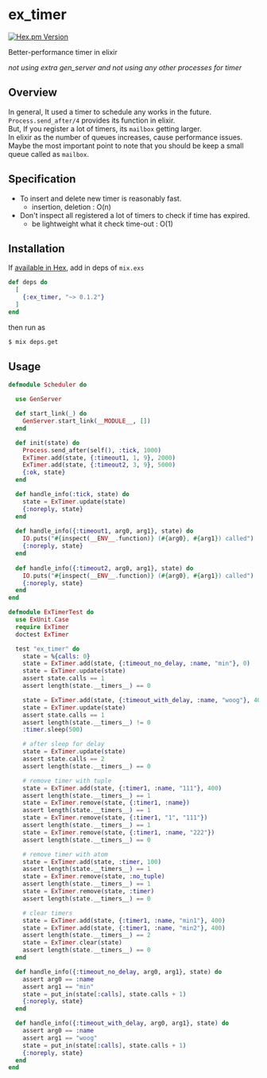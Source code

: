 # ex_timer
 [![Hex.pm Version](https://img.shields.io/hexpm/v/ex_timer.svg)](https://hex.pm/packages/ex_timer)
 
Better-performance timer in elixir

_not using extra gen_server and not using any other processes for timer_

## Overview
In general, It used a timer to schedule any works in the future.  
`Process.send_after/4` provides its function in elixir.  
But, If you register a lot of timers, its `mailbox` getting larger.  
In elixir as the number of queues increases, cause performance issues.  
Maybe the most important point to note that you should be keep a small queue called as `mailbox`.

## Specification
* To insert and delete new timer is reasonably fast.
  * insertion, deletion : O(n)
* Don't inspect all registered a lot of timers to check if time has expired.
  * be lightweight what it check time-out : O(1)
  
## Installation
If [available in Hex](https://hex.pm/docs/publish), add in deps of `mix.exs`
```elixir
def deps do
  [
    {:ex_timer, "~> 0.1.2"}
  ]
end
```
then run as
```sh
$ mix deps.get
```

## Usage
```elixir
defmodule Scheduler do

  use GenServer

  def start_link(_) do
    GenServer.start_link(__MODULE__, [])
  end

  def init(state) do
    Process.send_after(self(), :tick, 1000)
    ExTimer.add(state, {:timeout1, 1, 9}, 2000)
    ExTimer.add(state, {:timeout2, 3, 9}, 5000)
    {:ok, state}
  end

  def handle_info(:tick, state) do
    state = ExTimer.update(state)
    {:noreply, state}
  end
  
  def handle_info({:timeout1, arg0, arg1}, state) do
    IO.puts("#{inspect(__ENV__.function)} (#{arg0}, #{arg1}) called")
    {:noreply, state}
  end
  
  def handle_info({:timeout2, arg0, arg1}, state) do
    IO.puts("#{inspect(__ENV__.function)} (#{arg0}, #{arg1}) called")
    {:noreply, state}
  end
end
```


```elixir
defmodule ExTimerTest do
  use ExUnit.Case
  require ExTimer
  doctest ExTimer

  test "ex_timer" do
    state = %{calls: 0}
    state = ExTimer.add(state, {:timeout_no_delay, :name, "min"}, 0)
    state = ExTimer.update(state)
    assert state.calls == 1
    assert length(state.__timers__) == 0

    state = ExTimer.add(state, {:timeout_with_delay, :name, "woog"}, 400)
    state = ExTimer.update(state)
    assert state.calls == 1
    assert length(state.__timers__) != 0
    :timer.sleep(500)

    # after sleep for delay
    state = ExTimer.update(state)
    assert state.calls == 2
    assert length(state.__timers__) == 0

    # remove timer with tuple
    state = ExTimer.add(state, {:timer1, :name, "111"}, 400)
    assert length(state.__timers__) == 1
    state = ExTimer.remove(state, {:timer1, :name})
    assert length(state.__timers__) == 1
    state = ExTimer.remove(state, {:timer1, "1", "111"})
    assert length(state.__timers__) == 1
    state = ExTimer.remove(state, {:timer1, :name, "222"})
    assert length(state.__timers__) == 0

    # remove timer with atom
    state = ExTimer.add(state, :timer, 100)
    assert length(state.__timers__) == 1
    state = ExTimer.remove(state, :no_tuple)
    assert length(state.__timers__) == 1
    state = ExTimer.remove(state, :timer)
    assert length(state.__timers__) == 0

    # clear timers
    state = ExTimer.add(state, {:timer1, :name, "min1"}, 400)
    state = ExTimer.add(state, {:timer1, :name, "min2"}, 400)
    assert length(state.__timers__) == 2
    state = ExTimer.clear(state)
    assert length(state.__timers__) == 0
  end

  def handle_info({:timeout_no_delay, arg0, arg1}, state) do
    assert arg0 == :name
    assert arg1 == "min"
    state = put_in(state[:calls], state.calls + 1)
    {:noreply, state}
  end

  def handle_info({:timeout_with_delay, arg0, arg1}, state) do
    assert arg0 == :name
    assert arg1 == "woog"
    state = put_in(state[:calls], state.calls + 1)
    {:noreply, state}
  end
end
```
